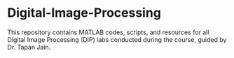 # Digital-Image-Processing
This repository contains MATLAB codes, scripts, and resources for all Digital Image Processing (DIP) labs conducted during the course, guided by Dr. Tapan Jain.
